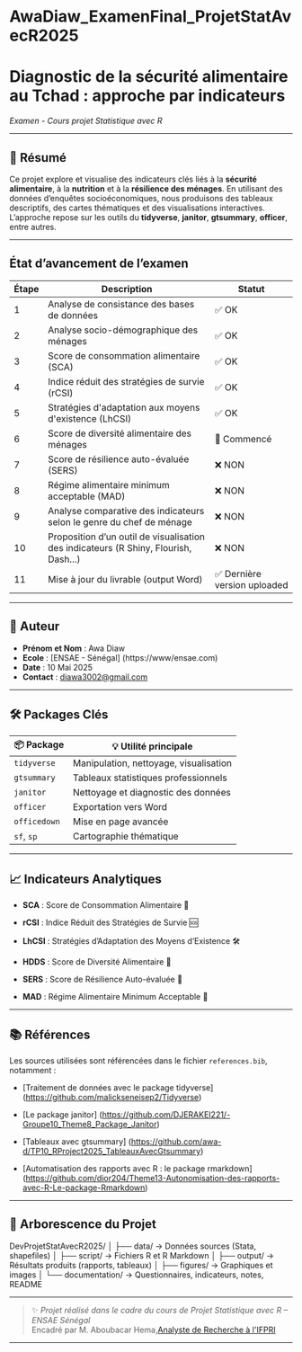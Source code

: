 # AwaDiaw_ExamenFinal_ProjetStatAvecR2025
# Diagnostic de la sécurité alimentaire au Tchad : approche par indicateurs 
*Examen - Cours projet Statistique avec R*

---

## 📝 Résumé

Ce projet explore et visualise des indicateurs clés liés à la **sécurité alimentaire**, à la **nutrition** et à la **résilience des ménages**. En utilisant des données d’enquêtes socioéconomiques, nous produisons des tableaux descriptifs, des cartes thématiques et des visualisations interactives. L’approche repose sur les outils du **tidyverse**, **janitor**, **gtsummary**, **officer**, entre autres.

---
## État d’avancement de l’examen

| Étape | Description | Statut |
|-------|-------------|--------|
| 1 | Analyse de consistance des bases de données | ✅ OK |
| 2 | Analyse socio-démographique des ménages | ✅ OK |
| 3 | Score de consommation alimentaire (SCA) | ✅ OK |
| 4 | Indice réduit des stratégies de survie (rCSI) | ✅ OK |
| 5 | Stratégies d'adaptation aux moyens d'existence (LhCSI) | ✅ OK |
| 6 | Score de diversité alimentaire des ménages | 🔄 Commencé |
| 7 | Score de résilience auto-évaluée (SERS) | ❌ NON |
| 8 | Régime alimentaire minimum acceptable (MAD) | ❌ NON |
| 9 | Analyse comparative des indicateurs selon le genre du chef de ménage | ❌ NON |
| 10 | Proposition d’un outil de visualisation des indicateurs (R Shiny, Flourish, Dash...) | ❌ NON |
| 11 | Mise à jour du livrable (output Word) | ✅ Dernière version uploaded |


---
## 👤 Auteur

- **Prénom et Nom** : Awa Diaw  
- **Ecole** : [ENSAE - Sénégal] (https://www/ensae.com)
- **Date** : 10 Mai 2025  
- **Contact** : diawa3002@gmail.com

---

## 🛠️ Packages Clés

| 📦 Package       | 💡 Utilité principale                                |
|------------------|------------------------------------------------------|
| `tidyverse`      | Manipulation, nettoyage, visualisation               |
| `gtsummary`      | Tableaux statistiques professionnels                 |
| `janitor`        | Nettoyage et diagnostic des données                  |
| `officer`        | Exportation vers Word                                |
| `officedown`     | Mise en page avancée                                 |
| `sf`, `sp`     | Cartographie thématique                              |

---

## 📈 Indicateurs Analytiques

- **SCA** : Score de Consommation Alimentaire 🥗
  
- **rCSI** : Indice Réduit des Stratégies de Survie 🆘 
  
- **LhCSI** : Stratégies d’Adaptation des Moyens d’Existence 🛠️ 
    
- **HDDS** : Score de Diversité Alimentaire 🍛 
  
- **SERS** : Score de Résilience Auto-évaluée 💪 
  
- **MAD** : Régime Alimentaire Minimum Acceptable  👶 

---

## 📚 Références

Les sources utilisées sont référencées dans le fichier `references.bib`, notamment :

- [Traitement de données avec le package tidyverse] (https://github.com/malickseneisep2/Tidyverse)

- [Le package janitor] (https://github.com/DJERAKEI221/-Groupe10_Theme8_Package_Janitor)

- [Tableaux avec gtsummary] (https://github.com/awa-d/TP10_RProject2025_TableauxAvecGtsummary)

- [Automatisation des rapports avec R : le package rmarkdown] (https://github.com/dior204/Theme13-Autonomisation-des-rapports-avec-R-Le-package-Rmarkdown)


---

## 📁 Arborescence du Projet

DevProjetStatAvecR2025/
│
├── data/                  → Données sources (Stata, shapefiles)
│
├── script/                → Fichiers R et R Markdown
│
├── output/                → Résultats produits (rapports, tableaux)
│
├── figures/               → Graphiques et images
│
└── documentation/         → Questionnaires, indicateurs, notes, README

  

---

> ✨ *Projet réalisé dans le cadre du cours de Projet Statistique avec R – ENSAE Sénégal*  
> Encadré par M. Aboubacar Hema,[Analyste de Recherche à l'IFPRI](https://www.ifpri.org/profile/aboubacar-hema)

---


